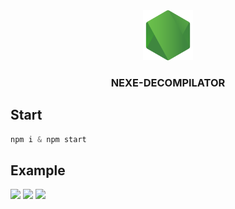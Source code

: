 <div align="center">
    <img src="./src/assets//img/logo.png" alt="Logo" width="80" height="80">
  <h3>NEXE-DECOMPILATOR</h3>
  <p>
  </p>
</div>

## Start
```js
npm i & npm start
```

## Example

<img src="https://cdn.discordapp.com/attachments/1018282509764669550/1052990542440575006/image.png" width="500"/>
<img src="https://cdn.discordapp.com/attachments/1018282509764669550/1052990675513245776/image.png" width="500"/>
<img src="https://cdn.discordapp.com/attachments/1018282509764669550/1052991128674238504/image.png" width="500"/>
